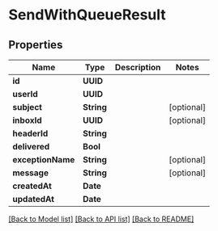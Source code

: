 # SendWithQueueResult

## Properties
Name | Type | Description | Notes
------------ | ------------- | ------------- | -------------
**id** | **UUID** |  | 
**userId** | **UUID** |  | 
**subject** | **String** |  | [optional] 
**inboxId** | **UUID** |  | [optional] 
**headerId** | **String** |  | 
**delivered** | **Bool** |  | 
**exceptionName** | **String** |  | [optional] 
**message** | **String** |  | [optional] 
**createdAt** | **Date** |  | 
**updatedAt** | **Date** |  | 

[[Back to Model list]](../README#documentation-for-models) [[Back to API list]](../README#documentation-for-api-endpoints) [[Back to README]](../README)


